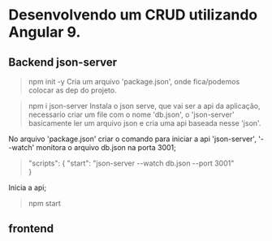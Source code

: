# Desenvolvendo um CRUD utilizando Angular 9.

## Backend json-server

> npm init -y 
Cria um arquivo 'package.json', onde fica/podemos colocar as dep do projeto.

> npm i json-server 
Instala o json serve, que vai ser a api da aplicação, necessario criar um file com o nome 'db.json', o 'json-server' basicamente ler um arquivo json e cria uma api baseada nesse 'json'.


No arquivo 'package.json' criar o comando para iniciar a api 'json-server',  '--watch' monitora o arquivo db.json na porta 3001;
>  "scripts": {
>    "start": "json-server --watch db.json --port 3001"  
>  }

Inicia a api;
> npm start 

## frontend 

